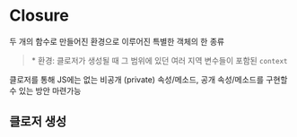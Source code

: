 # Closure
두 개의 함수로 만들어진 환경으로 이루어진 특별한 객체의 한 종류   
> *&nbsp;환경: 클로저가 생성될 때 그 범위에 있던 여러 지역 변수들이 포함된 `context`   

클로저를 통해 JS에는 없는 비공개 (private) 속성/메소드, 공개 속성/메소드를 구현할 수 있는 방안 마련가능

## 클로저 생성